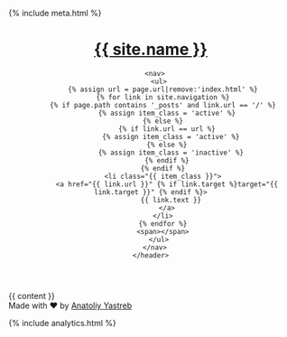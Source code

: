 <!DOCTYPE html>
<html>
<head>
  <title>{% if page.title %}{{ page.title }} – {% endif %}{{ site.name }}</title>

  {% include meta.html %}

  <!--[if lt IE 9]>
  <script src="http://html5shiv.googlecode.com/svn/trunk/html5.js"></script>
  <![endif]-->

  <link
      href="https://fonts.googleapis.com/css?family=PT+Sans|PT+Serif|PT+Mono|PT Serif Caption|Roboto"
      rel="stylesheet">
  <link rel="stylesheet" type="text/css" href="{{ site.baseurl }}/style.css"/>
  <link rel="alternate" type="application/rss+xml"
        title="{{ site.name }} - {{ site.description }}"
        href="{{ site.baseurl }}/feed.xml"/>
  <link rel="icon" type="image/x-icon" href="/favicon.png" />

  <!-- Created with Jekyll Now - http://github.com/barryclark/jekyll-now -->
</head>

<body>
<div class="wrapper-masthead">
  <div class="container">
    <header class="masthead clearfix">
      <div class="site-info">
        <h1 class="site-name">
          <a href="{{ site.baseurl }}/">{{ site.name }}</a>
        </h1>
      </div>

      <nav>
        <ul>
          {% assign url = page.url|remove:'index.html' %}
          {% for link in site.navigation %}
          {% if page.path contains '_posts' and link.url == '/' %}
            {% assign item_class = 'active' %}
          {% else %}
            {% if link.url == url %}
              {% assign item_class = 'active' %}
            {% else %}
              {% assign item_class = 'inactive' %}
            {% endif %}
          {% endif %}
          <li class="{{ item_class }}">
            <a href="{{ link.url }}" {% if link.target %}target="{{ link.target }}" {% endif %}>
              {{ link.text }}
            </a>
          </li>
          {% endfor %}
          <span></span>
        </ul>
      </nav>
    </header>
  </div>
</div>

<div id="main" role="main" class="container content">
  {{ content }}
</div>

<div class="wrapper-footer">
  <div class="container">
    <footer class="footer">
      Made with ❤️ by <a href="https://twitter.com/mrHabicht">Anatoliy Yastreb</a>
    </footer>
  </div>
</div>

{% include analytics.html %}
</body>
</html>
